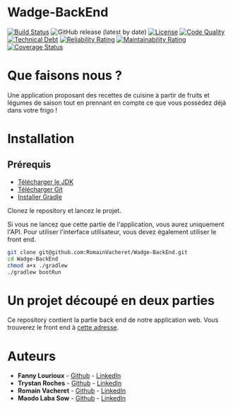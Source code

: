 # Wadge-BackEnd

[![Build Status](https://img.shields.io/travis/com/RomainVacheret/Wadge-BackEnd/master)](https://travis-ci.com/github/RomainVacheret/Wadge-BackEnd)
![GitHub release (latest by date)](https://img.shields.io/github/v/release/RomainVacheret/Wadge-BackEnd)
[![License](https://img.shields.io/github/license/RomainVacheret/Wadge-BackEnd.svg?style=flat-square)](LICENSE)
[![Code Quality](https://sonarcloud.io/api/project_badges/measure?project=RomainVacheret_Wadge-BackEnd&metric=alert_status)](https://sonarcloud.io/dashboard?id=RomainVacheret_Wadge-BackEnd)
[![Technical Debt](https://sonarcloud.io/api/project_badges/measure?project=RomainVacheret_Wadge-BackEnd&metric=sqale_index)](https://sonarcloud.io/dashboard?id=RomainVacheret_Wadge-BackEnd)
[![Reliability Rating](https://sonarcloud.io/api/project_badges/measure?project=RomainVacheret_Wadge-BackEnd&metric=reliability_rating)](https://sonarcloud.io/dashboard?id=RomainVacheret_Wadge-BackEnd)
[![Maintainability Rating](https://sonarcloud.io/api/project_badges/measure?project=RomainVacheret_Wadge-BackEnd&metric=sqale_rating)](https://sonarcloud.io/dashboard?id=RomainVacheret_Wadge-BackEnd)
[![Coverage Status](https://coveralls.io/repos/github/RomainVacheret/Wadge-BackEnd/badge.svg?branch=master)](https://coveralls.io/github/RomainVacheret/Wadge-BackEnd?branch=master)

# Que faisons nous ?
Une application proposant des recettes de cuisine à partir de fruits et légumes de saison tout en prennant en compte ce que vous possédez déjà dans votre frigo !

# Installation
## Prérequis
* [Télécharger le JDK](https://www.oracle.com/java/technologies/javase-downloads.html)
* [Télécharger Git](https://git-scm.com/downloads)
* [Installer Gradle](https://gradle.org/install/)

Clonez le repository et lancez le projet. 

Si vous ne lancez que cette partie de l'application, vous aurez uniquement l'API. Pour utiliser l'interface utilisateur, vous devez également utiliser le front end.
```Bash
git clone git@github.com:RomainVacheret/Wadge-BackEnd.git
cd Wadge-BackEnd
chmod a+x ./gradlew
./gradlew bootRun
```

# Un projet découpé en deux parties
Ce repository contient la partie back end de notre application web. Vous trouverez le front end à [cette adresse](https://github.com/RomainVacheret/Wadge-FrontEnd).
# Auteurs
* **Fanny Lourioux** - [Github](https://github.com/FannyLourioux) - [LinkedIn](https://www.linkedin.com/in/fanny-lourioux-4744941a0/)
* **Trystan Roches** - [Github](https://github.com/Trystan4) - [LinkedIn](https://www.linkedin.com/in/trystan-roches-4a6ba0171/)
* **Romain Vacheret** - [Github](https://github.com/RomainVacheret) - [LinkedIn](https://www.linkedin.com/in/romain-vacheret-b58270189/)
* **Maodo Laba Sow** - [Github](https://github.com/sowJamng) - [LinkedIn](https://www.linkedin.com/in/maodo-laba-sow-668244184/)
